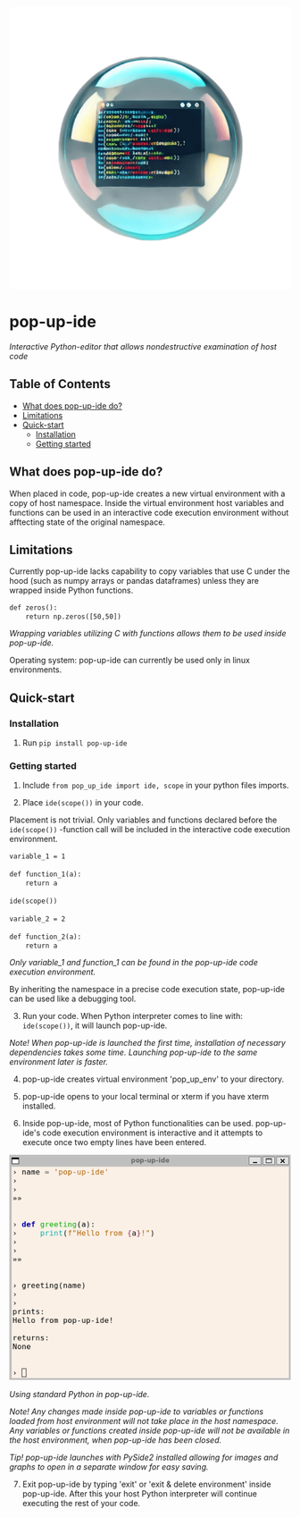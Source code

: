 
![logo](https://github.com/markuslahde/pop-up-ide/blob/master/pop-up-ide_logo_no_bg_small.png)
# pop-up-ide

*Interactive Python-editor that allows nondestructive examination of host code*

## Table of Contents

- [What does pop-up-ide do?](#what-does-pop-up-ide-do)
- [Limitations](#limitations)
- [Quick-start](#quick-start)
  - [Installation](#installation)
  - [Getting started](#getting-started)

## What does pop-up-ide do?

When placed in code, pop-up-ide creates a new virtual environment with a copy of host namespace.
Inside the virtual environment host variables and functions can be used in an interactive code execution environment without afftecting state of the original namespace.

## Limitations

Currently pop-up-ide lacks capability to copy variables that use C under the hood (such as numpy arrays or pandas dataframes) unless they are wrapped inside Python functions.

```
def zeros():
    return np.zeros([50,50])
```
*Wrapping variables utilizing C with functions allows them to be used inside pop-up-ide.*

Operating system: pop-up-ide can currently be used only in linux environments.

## Quick-start

### Installation

1. Run ```pip install pop-up-ide```

### Getting started

1. Include ```from pop_up_ide import ide, scope``` in your python files imports.

2. Place ```ide(scope())``` in your code.

Placement is not trivial. Only variables and functions declared before the ```ide(scope())``` -function call will be included in the interactive code execution environment.

```
variable_1 = 1

def function_1(a):
    return a

ide(scope())

variable_2 = 2

def function_2(a):
    return a
```
*Only variable_1 and function_1 can be found in the pop-up-ide code execution environment.*

By inheriting the namespace in a precise code execution state, pop-up-ide can be used like a debugging tool.

3. Run your code. When Python interpreter comes to line with: ```ide(scope())```, it will launch pop-up-ide.

*Note!*
*When pop-up-ide is launched the first time, installation of necessary dependencies takes some time.*
*Launching pop-up-ide to the same environment later is faster.*

4. pop-up-ide creates virtual environment 'pop_up_env' to your directory.

5. pop-up-ide opens to your local terminal or xterm if you have xterm installed.

6. Inside pop-up-ide, most of Python functionalities can be used. pop-up-ide's code execution environment is interactive and it attempts to execute once two empty lines have been entered.

![xterm_example](https://github.com/markuslahde/pop-up-ide/blob/master/pop-up-ide_xterm_example.png)

*Using standard Python in pop-up-ide.*

*Note!*
*Any changes made inside pop-up-ide to variables or functions loaded from host environment will not take place in the host namespace.*
*Any variables or functions created inside pop-up-ide will not be available in the host environment, when pop-up-ide has been closed.*

*Tip!*
*pop-up-ide launches with PySide2 installed allowing for images and graphs to open in a separate window for easy saving.*

7. Exit pop-up-ide by typing 'exit' or 'exit & delete environment' inside pop-up-ide. After this your host Python interpreter will continue executing the rest of your code.
